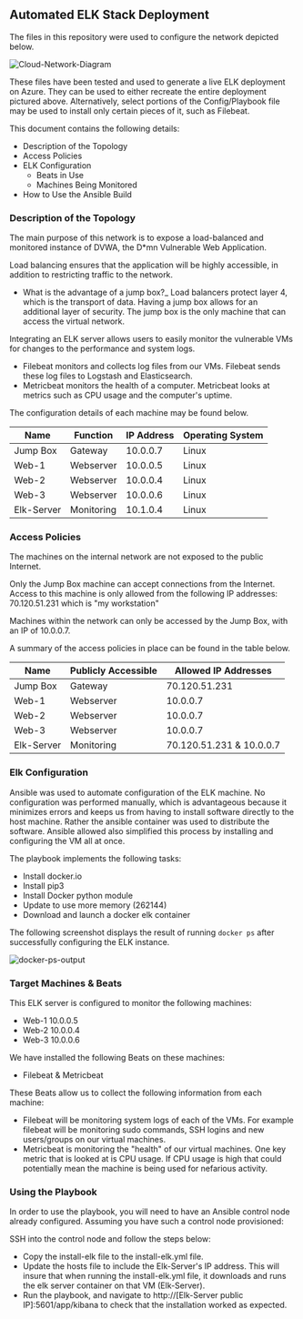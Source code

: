 ## Automated ELK Stack Deployment

The files in this repository were used to configure the network depicted below.

![Cloud-Network-Diagram](Images/Cloud_Network_Diagram.png)

These files have been tested and used to generate a live ELK deployment on Azure. They can be used to either recreate the entire deployment pictured above. Alternatively, select portions of the Config/Playbook file may be used to install only certain pieces of it, such as Filebeat.


This document contains the following details:
- Description of the Topology
- Access Policies
- ELK Configuration
  - Beats in Use
  - Machines Being Monitored
- How to Use the Ansible Build


### Description of the Topology

The main purpose of this network is to expose a load-balanced and monitored instance of DVWA, the D*mn Vulnerable Web Application.

Load balancing ensures that the application will be highly accessible, in addition to restricting traffic to the network.
- What is the advantage of a jump box?_ Load balancers protect layer 4, which is the transport of data. Having a jump box allows for an additional layer of security. The jump box is the only machine that can access the virtual network. 

Integrating an ELK server allows users to easily monitor the vulnerable VMs for changes to the performance and system logs.
- Filebeat monitors and collects log files from our VMs. Filebeat sends these log files to Logstash and Elasticsearch. 
- Metricbeat monitors the health of a computer. Metricbeat looks at metrics such as CPU usage and the computer's uptime.

The configuration details of each machine may be found below.

| Name       | Function   | IP Address | Operating System |
|------------|------------|------------|------------------|
| Jump Box   | Gateway    | 10.0.0.7   | Linux            |
| Web-1      | Webserver  | 10.0.0.5   | Linux            |
| Web-2      | Webserver  | 10.0.0.4   | Linux            |
| Web-3      | Webserver  | 10.0.0.6   | Linux            |
| Elk-Server | Monitoring | 10.1.0.4   | Linux            |

### Access Policies

The machines on the internal network are not exposed to the public Internet. 

Only the Jump Box machine can accept connections from the Internet. Access to this machine is only allowed from the following IP addresses: 70.120.51.231 which is "my workstation"

Machines within the network can only be accessed by the Jump Box, with an IP of 10.0.0.7.

A summary of the access policies in place can be found in the table below.

| Name       | Publicly Accessible | Allowed IP Addresses     |
|------------|---------------------|--------------------------|
| Jump Box   | Gateway             | 70.120.51.231            |
| Web-1      | Webserver           | 10.0.0.7                 |
| Web-2      | Webserver           | 10.0.0.7                 |
| Web-3      | Webserver           | 10.0.0.7                 |
| Elk-Server | Monitoring          | 70.120.51.231 & 10.0.0.7 |

### Elk Configuration

Ansible was used to automate configuration of the ELK machine. No configuration was performed manually, which is advantageous because it minimizes errors and keeps us from having to install software directly to the host machine. Rather the ansible container was used to distribute the software. Ansible allowed also simplified this process by installing and configuring the VM all at once. 


The playbook implements the following tasks:
- Install docker.io
- Install pip3
- Install Docker python module
- Update to use more memory (262144) 
- Download and launch a docker elk container

The following screenshot displays the result of running `docker ps` after successfully configuring the ELK instance.

![docker-ps-output](Images/docker_ps_output.png)

### Target Machines & Beats
This ELK server is configured to monitor the following machines:
- Web-1 10.0.0.5
- Web-2 10.0.0.4
- Web-3 10.0.0.6

We have installed the following Beats on these machines:
- Filebeat & Metricbeat

These Beats allow us to collect the following information from each machine:
- Filebeat will be monitoring system logs of each of the VMs. For example filebeat will be monitoring sudo commands, SSH logins and new users/groups on our virtual machines. 
- Metricbeat is monitoring the "health" of our virtual machines. One key metric that is looked at is CPU usage. If CPU usage is high that could potentially mean the machine is being used for nefarious activity.


### Using the Playbook
In order to use the playbook, you will need to have an Ansible control node already configured. Assuming you have such a control node provisioned: 

SSH into the control node and follow the steps below:
- Copy the install-elk file to the install-elk.yml file.
- Update the hosts file to include the Elk-Server's IP address. This will insure that when running the  install-elk.yml file, it downloads and runs the elk server container on that VM (Elk-Server). 
- Run the playbook, and navigate to http://[Elk-Server public IP]:5601/app/kibana to check that the installation worked as expected.
